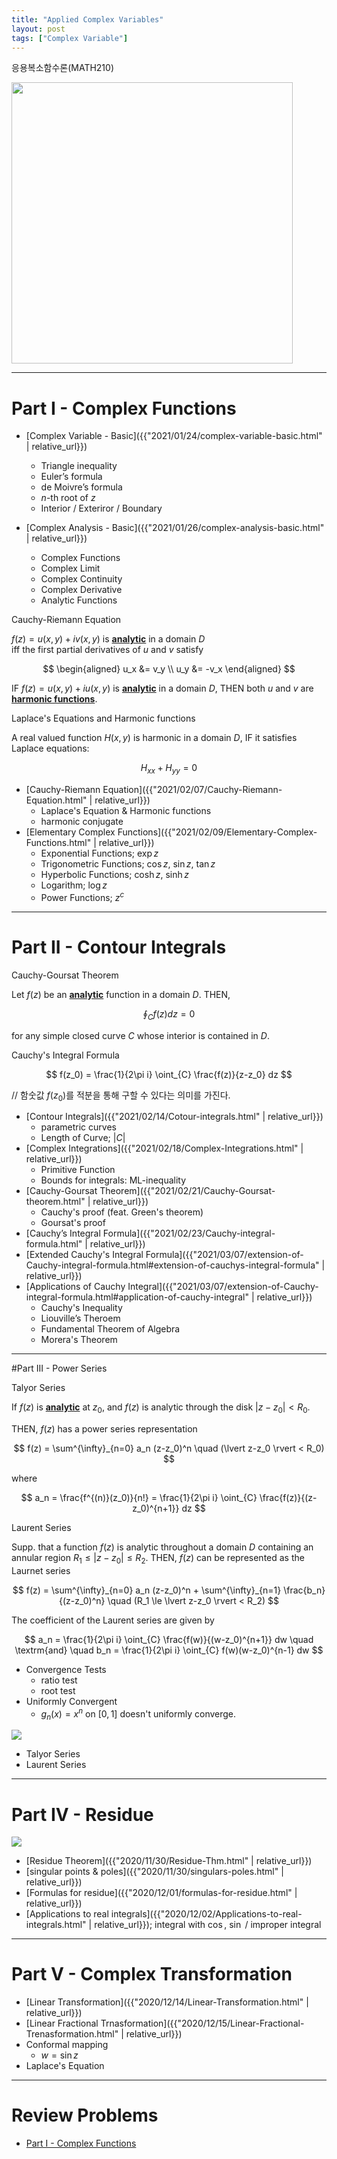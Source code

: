 ```yaml
---
title: "Applied Complex Variables"
layout: post
tags: ["Complex Variable"]
---
```


응용복소함수론(MATH210)

<div class="img-wrapper">
<img src="{{ "/images/complex-variable/complex-variable-meme.jpg" | relative_url}}" height="450px">
</div>

<hr/>

# Part I - Complex Functions

- [Complex Variable - Basic]({{"2021/01/24/complex-variable-basic.html" | relative_url}})
  - Triangle inequality
  - Euler’s formula
  - de Moivre’s formula
  - $n$-th root of $z$
  - Interior / Exteriror / Boundary

- [Complex Analysis - Basic]({{"2021/01/26/complex-analysis-basic.html" | relative_url}})
  - Complex Functions
  - Complex Limit
  - Complex Continuity
  - Complex Derivative
  - Analytic Functions

<div class="statement" markdown="1">

<span class="statement-title">Cauchy-Riemann Equation</span>

$f(z) = u(x, y) + i v(x, y)$ is **<u>analytic</u>** in a domain $D$<br>
iff the first partial derivatives of $u$ and $v$ satisfy

$$
\begin{aligned}
  u_x &= v_y \\
  u_y &= -v_x
\end{aligned}
$$

</div>

<div class="statement" markdown="1">

IF $f(z) = u(x, y) + i u(x, y)$ is **<u>analytic</u>** in a domain $D$, THEN both $u$ and $v$ are **<u>harmonic functions</u>**.

<span class="statement-title">Laplace's Equations and Harmonic functions</span>

A real valued function $H(x, y)$ is harmonic in a domain $D$, IF it satisfies Laplace equations:

$$
H_{xx} + H_{yy} = 0
$$

</div>

- [Cauchy-Riemann Equation]({{"2021/02/07/Cauchy-Riemann-Equation.html" | relative_url}})
  - Laplace's Equation & Harmonic functions
  - harmonic conjugate
- [Elementary Complex Functions]({{"2021/02/09/Elementary-Complex-Functions.html" | relative_url}})
  - Exponential Functions; $\exp z$
  - Trigonometric Functions; $\cos z$, $\sin z$, $\tan z$
  - Hyperbolic Functions; $\cosh z$, $\sinh z$
  - Logarithm; $\log z$
  - Power Functions; $z^c$

<hr/>

# Part II - Contour Integrals

<div class="statement" markdown="1">

<span class="statement-title">Cauchy-Goursat Theorem</span>

Let $f(z)$ be an **<u>analytic</u>** function in a domain $D$. THEN, 

$$
  \oint_{C} f(z) dz = 0
$$

for any simple closed curve $C$ whose interior is contained in $D$.

</div>

<div class="statement">

<span class="statement-title">Cauchy's Integral Formula</span>

$$
  f(z_0) = \frac{1}{2\pi i} \oint_{C} \frac{f(z)}{z-z_0} dz
$$

// 함숫값 $f(z_0)$를 적분을 통해 구할 수 있다는 의미를 가진다.

</div>

- [Contour Integrals]({{"2021/02/14/Cotour-integrals.html" | relative_url}})
  - parametric curves
  - Length of Curve; $\lvert C \rvert$
- [Complex Integrations]({{"2021/02/18/Complex-Integrations.html" | relative_url}})
  - Primitive Function
  - Bounds for integrals: ML-inequality
- [Cauchy-Goursat Theorem]({{"2021/02/21/Cauchy-Goursat-theorem.html" | relative_url}})
  - Cauchy's proof (feat. Green's theorem)
  - Goursat's proof
- [Cauchy’s Integral Formula]({{"2021/02/23/Cauchy-integral-formula.html" | relative_url}})
- [Extended Cauchy's Integral Formula]({{"2021/03/07/extension-of-Cauchy-integral-formula.html#extension-of-cauchys-integral-formula" | relative_url}})
- [Applications of Cauchy Integral]({{"2021/03/07/extension-of-Cauchy-integral-formula.html#application-of-cauchy-integral" | relative_url}})
  - Cauchy's Inequality
  - Liouville’s Theroem
  - Fundamental Theorem of Algebra
  - Morera's Theorem

<hr/>

#Part III - Power Series

<div class="statement" markdown="1">

<span class="statement-title">Talyor Series</span>

If $f(z)$ is **<u>analytic</u>** at $z_0$, and $f(z)$ is analytic through the disk $\lvert z-z_0 \rvert < R_0$.

THEN, $f(z)$ has a power series representation

$$
f(z) = \sum^{\infty}_{n=0} a_n (z-z_0)^n \quad (\lvert z-z_0 \rvert < R_0)
$$

where

$$
a_n = \frac{f^{(n)}(z_0)}{n!} = \frac{1}{2\pi i} \oint_{C} \frac{f(z)}{(z-z_0)^{n+1}} dz
$$

</div>

<div class="statement" markdown="1">

<span class="statement-title">Laurent Series</span>

Supp. that a function $f(z)$ is analytic throughout a domain $D$ containing an annular region $R_1 \le \lvert z-z_0 \rvert \le R_2$. THEN, $f(z)$ can be represented as the Laurnet series


$$
f(z) = \sum^{\infty}_{n=0} a_n (z-z_0)^n + \sum^{\infty}_{n=1} \frac{b_n}{(z-z_0)^n} \quad (R_1 \le \lvert z-z_0 \rvert < R_2)
$$

The coefficient of the Laurent series are given by

$$
a_n = \frac{1}{2\pi i} \oint_{C} \frac{f(w)}{(w-z_0)^{n+1}} dw \quad \textrm{and} \quad b_n = \frac{1}{2\pi i} \oint_{C} f(w)(w-z_0)^{n-1} dw
$$

</div>

- Convergence Tests
  - ratio test
  - root test
- Uniformly Convergent
  - $g_n(x) = x^n$ on $[0, 1]$ doesn't uniformly converge.

<div class="img-wrapper">
  <img src="https://solitaryroad.com/c453/ole5.gif">
</div>

- Talyor Series
- Laurent Series

<hr/>

# Part IV - Residue

<div class="img-wrapper">
  <img src="https://mathworld.wolfram.com/images/eps-gif/Contour_750.gif">
</div>

- [Residue Theorem]({{"2020/11/30/Residue-Thm.html" | relative_url}})
- [singular points & poles]({{"2020/11/30/singulars-poles.html" | relative_url}})
- [Formulas for residue]({{"2020/12/01/formulas-for-residue.html" | relative_url}})
- [Applications to real integrals]({{"2020/12/02/Applications-to-real-integrals.html" | relative_url}}); integral with $\cos$, $\sin$ / improper integral

<hr/>

# Part V - Complex Transformation

- [Linear Transformation]({{"2020/12/14/Linear-Transformation.html" | relative_url}})
- [Linear Fractional Trnasformation]({{"2020/12/15/Linear-Fractional-Trenasformation.html" | relative_url}})
- Conformal mapping
  - $w = \sin z$
- Laplace's Equation

<hr/>

# Review Problems

- [Part I - Complex Functions](https://github.com/BlueHorn07/mathematics/blob/master/_posts/complex_variable/part1-basic-complex-theory/Review-Problems-Part-I.pdf)